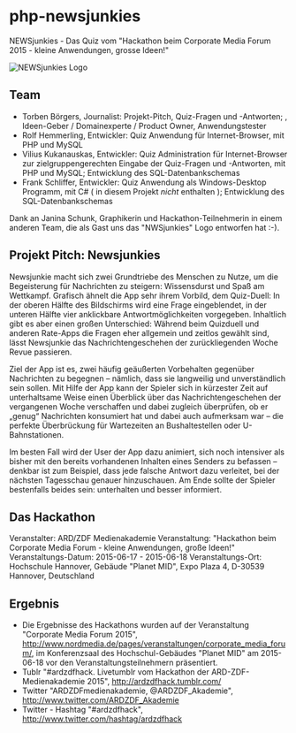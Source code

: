 # php-newsjunkies
NEWSjunkies - Das Quiz vom "Hackathon beim Corporate Media Forum 2015 - kleine Anwendungen, grosse Ideen!" 

![NEWSjunkies Logo](/doc/images/newsjunkies_logo.jpg "NEWSjunkies Logo") 

## Team
- Torben Börgers, Journalist: Projekt-Pitch, Quiz-Fragen und -Antworten; , Ideen-Geber / Domainexperte / Product Owner, Anwendungstester
- Rolf Hemmerling, Entwickler: Quiz Anwendung für Internet-Browser, mit PHP und MySQL
- Vilius Kukanauskas, Entwickler: Quiz Administration für Internet-Browser zur zielgruppengerechten Eingabe der Quiz-Fragen und -Antworten, mit PHP und MySQL; Entwicklung des SQL-Datenbankschemas
- Frank Schliffer, Entwickler: Quiz Anwendung als Windows-Desktop Programm, mit C# ( in diesem Projekt *nicht* enthalten ); Entwicklung des SQL-Datenbankschemas

Dank an Janina Schunk, Graphikerin und Hackathon-Teilnehmerin in einem anderen Team, die als Gast uns das "NWSjunkies" Logo entworfen hat :-).

## Projekt Pitch: Newsjunkies

Newsjunkie macht sich zwei Grundtriebe des Menschen zu Nutze, um die Begeisterung für Nachrichten zu steigern: Wissensdurst und Spaß am Wettkampf. Grafisch ähnelt die App sehr ihrem Vorbild, dem Quiz-Duell: In der oberen Hälfte des Bildschirms wird eine Frage eingeblendet, in der unteren Hälfte vier anklickbare Antwortmöglichkeiten vorgegeben. Inhaltlich gibt es aber einen großen Unterschied: Während beim Quizduell und anderen Rate-Apps die Fragen eher allgemein und zeitlos gewählt sind, lässt Newsjunkie das Nachrichtengeschehen der zurückliegenden Woche Revue passieren.

Ziel der App ist es, zwei häufig geäußerten Vorbehalten gegenüber Nachrichten zu begegnen – nämlich, dass sie langweilig und unverständlich sein sollen. Mit Hilfe der App kann der Spieler sich in kürzester Zeit auf unterhaltsame Weise einen Überblick über das Nachrichtengeschehen der vergangenen Woche verschaffen und dabei zugleich überprüfen, ob er „genug“ Nachrichten konsumiert hat und dabei auch aufmerksam war – die perfekte Überbrückung für Wartezeiten an Bushaltestellen oder U-Bahnstationen.

Im besten Fall wird der User der App dazu animiert, sich noch intensiver als bisher mit den bereits vorhandenen Inhalten eines Senders zu befassen – denkbar ist zum Beispiel, dass jede falsche Antwort dazu verleitet, bei der nächsten Tagesschau genauer hinzuschauen. Am Ende sollte der Spieler bestenfalls beides sein: unterhalten und besser informiert.

## Das Hackathon
Veranstalter: ARD/ZDF Medienakademie 
Veranstaltung: "Hackathon beim Corporate Media Forum - kleine Anwendungen, große Ideen!" 
Veranstaltungs-Datum: 2015-06-17 - 2015-06-18
Veranstaltungs-Ort: Hochschule Hannover, Gebäude "Planet MID", Expo Plaza 4, D-30539 Hannover, Deutschland

## Ergebnis
- Die Ergebnisse des Hackathons wurden auf der Veranstaltung "Corporate Media Forum 2015", http://www.nordmedia.de/pages/veranstaltungen/corporate_media_forum/, im Konferenzsaal des Hochschul-Gebäudes "Planet MID" am 2015-06-18 vor den Veranstaltungsteilnehmern präsentiert.
- Tublr "#ardzdfhack. Livetumblr vom Hackathon der ARD-ZDF-Medienakademie 2015", http://ardzdfhack.tumblr.com/
- Twitter "ARDZDFmedienakademie, @ARDZDF_Akademie", http://www.twitter.com/ARDZDF_Akademie
- Twitter - Hashtag "#ardzdfhack", http://www.twitter.com/hashtag/ardzdfhack
